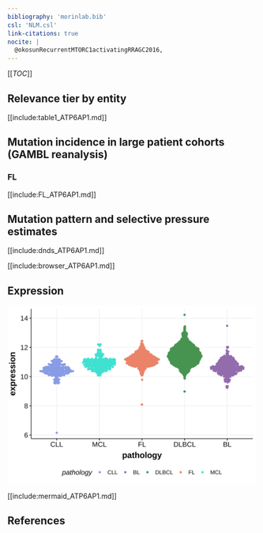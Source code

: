 ```yaml
---
bibliography: 'morinlab.bib'
csl: 'NLM.csl'
link-citations: true
nocite: |
  @okosunRecurrentMTORC1activatingRRAGC2016, 
---
```

[[_TOC_]]


## Relevance tier by entity

[[include:table1_ATP6AP1.md]]

## Mutation incidence in large patient cohorts (GAMBL reanalysis)

### FL
[[include:FL_ATP6AP1.md]]

## Mutation pattern and selective pressure estimates

[[include:dnds_ATP6AP1.md]]

[[include:browser_ATP6AP1.md]]

## Expression
![](images/gene_expression/ATP6AP1_by_pathology.svg)
<!-- ORIGIN: okosunRecurrentMTORC1activatingRRAGC2016a -->
<!-- FL: okosunRecurrentMTORC1activatingRRAGC2016a -->

[[include:mermaid_ATP6AP1.md]]

## References
